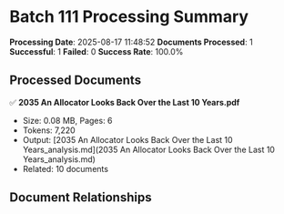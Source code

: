 # Batch 111 Processing Summary

**Processing Date**: 2025-08-17 11:48:52
**Documents Processed**: 1
**Successful**: 1
**Failed**: 0
**Success Rate**: 100.0%

## Processed Documents

✅ **2035 An Allocator Looks Back Over the Last 10 Years.pdf**
   - Size: 0.08 MB, Pages: 6
   - Tokens: 7,220
   - Output: [2035 An Allocator Looks Back Over the Last 10 Years_analysis.md](2035 An Allocator Looks Back Over the Last 10 Years_analysis.md)
   - Related: 10 documents

## Document Relationships

